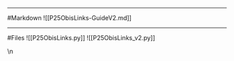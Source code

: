 <!-- AUTOGEN_START -->

---
#Markdown
![[P25ObisLinks-GuideV2.md]]

---
#Files
![[P25ObisLinks.py]]
![[P25ObisLinks_v2.py]]
<!-- AUTOGEN_END -->
\n